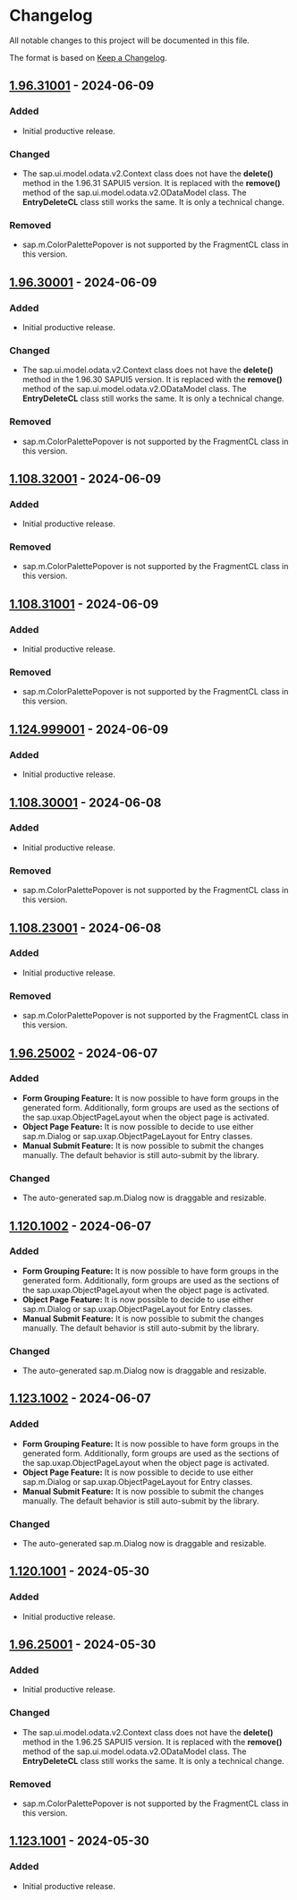 # Changelog

All notable changes to this project will be documented in this file.

The format is based on [Keep a Changelog](https://keepachangelog.com/en/1.1.0/).

## [1.96.31001] - 2024-06-09

### Added

- Initial productive release.

### Changed

- The sap.ui.model.odata.v2.Context class does not have the **delete()** method in the 1.96.31 SAPUI5 version. It is replaced with the **remove()** method of the sap.ui.model.odata.v2.ODataModel class. The **EntryDeleteCL** class still works the same. It is only a technical change.

### Removed

- sap.m.ColorPalettePopover is not supported by the FragmentCL class in this version.

## [1.96.30001] - 2024-06-09

### Added

- Initial productive release.

### Changed

- The sap.ui.model.odata.v2.Context class does not have the **delete()** method in the 1.96.30 SAPUI5 version. It is replaced with the **remove()** method of the sap.ui.model.odata.v2.ODataModel class. The **EntryDeleteCL** class still works the same. It is only a technical change.

### Removed

- sap.m.ColorPalettePopover is not supported by the FragmentCL class in this version.

## [1.108.32001] - 2024-06-09

### Added

- Initial productive release.

### Removed

- sap.m.ColorPalettePopover is not supported by the FragmentCL class in this version.

## [1.108.31001] - 2024-06-09

### Added

- Initial productive release.

### Removed

- sap.m.ColorPalettePopover is not supported by the FragmentCL class in this version.

## [1.124.999001] - 2024-06-09

### Added

- Initial productive release.

## [1.108.30001] - 2024-06-08

### Added

- Initial productive release.

### Removed

- sap.m.ColorPalettePopover is not supported by the FragmentCL class in this version.

## [1.108.23001] - 2024-06-08

### Added

- Initial productive release.

### Removed

- sap.m.ColorPalettePopover is not supported by the FragmentCL class in this version.

## [1.96.25002] - 2024-06-07

### Added

- **Form Grouping Feature:** It is now possible to have form groups in the generated form. Additionally, form groups are used as the sections of the sap.uxap.ObjectPageLayout when the object page is activated.
- **Object Page Feature:** It is now possible to decide to use either sap.m.Dialog or sap.uxap.ObjectPageLayout for Entry classes. 
- **Manual Submit Feature:** It is now possible to submit the changes manually. The default behavior is still auto-submit by the library.

### Changed

- The auto-generated sap.m.Dialog now is draggable and resizable.

## [1.120.1002] - 2024-06-07

### Added

- **Form Grouping Feature:** It is now possible to have form groups in the generated form. Additionally, form groups are used as the sections of the sap.uxap.ObjectPageLayout when the object page is activated.
- **Object Page Feature:** It is now possible to decide to use either sap.m.Dialog or sap.uxap.ObjectPageLayout for Entry classes. 
- **Manual Submit Feature:** It is now possible to submit the changes manually. The default behavior is still auto-submit by the library.

### Changed

- The auto-generated sap.m.Dialog now is draggable and resizable.

## [1.123.1002] - 2024-06-07

### Added

- **Form Grouping Feature:** It is now possible to have form groups in the generated form. Additionally, form groups are used as the sections of the sap.uxap.ObjectPageLayout when the object page is activated.
- **Object Page Feature:** It is now possible to decide to use either sap.m.Dialog or sap.uxap.ObjectPageLayout for Entry classes. 
- **Manual Submit Feature:** It is now possible to submit the changes manually. The default behavior is still auto-submit by the library.

### Changed

- The auto-generated sap.m.Dialog now is draggable and resizable.

## [1.120.1001] - 2024-05-30

### Added

- Initial productive release.

## [1.96.25001] - 2024-05-30

### Added

- Initial productive release.

### Changed

- The sap.ui.model.odata.v2.Context class does not have the **delete()** method in the 1.96.25 SAPUI5 version. It is replaced with the **remove()** method of the sap.ui.model.odata.v2.ODataModel class. The **EntryDeleteCL** class still works the same. It is only a technical change.

### Removed

- sap.m.ColorPalettePopover is not supported by the FragmentCL class in this version.

## [1.123.1001] - 2024-05-30

### Added

- Initial productive release.

[1.96.31001]: https://github.com/hasanciftci26/ui5-antares/tree/1.96.31001
[1.96.30001]: https://github.com/hasanciftci26/ui5-antares/tree/1.96.30001
[1.108.32001]: https://github.com/hasanciftci26/ui5-antares/tree/1.108.32001
[1.108.31001]: https://github.com/hasanciftci26/ui5-antares/tree/1.108.31001
[1.124.999001]: https://github.com/hasanciftci26/ui5-antares/tree/1.124.999001
[1.108.30001]: https://github.com/hasanciftci26/ui5-antares/tree/1.108.30001
[1.108.23001]: https://github.com/hasanciftci26/ui5-antares/tree/1.108.23001
[1.96.25002]: https://github.com/hasanciftci26/ui5-antares/compare/1.96.25001...1.96.25002?diff=split
[1.120.1002]: https://github.com/hasanciftci26/ui5-antares/compare/1.120.1001...1.120.1002?diff=split
[1.123.1002]: https://github.com/hasanciftci26/ui5-antares/compare/1.123.1001...1.123.1002?diff=split
[1.120.1001]: https://github.com/hasanciftci26/ui5-antares/tree/1.120.1001
[1.96.25001]: https://github.com/hasanciftci26/ui5-antares/tree/1.96.25001
[1.123.1001]: https://github.com/hasanciftci26/ui5-antares/tree/1.123.1001
